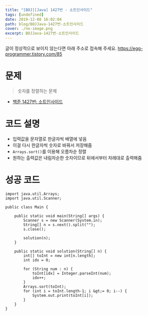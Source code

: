 ```yaml
---
title: "[BOJ][Java] 1427번 - 소트인사이드"
tags: [undefined]
date: 2019-12-08 16:02:04
path: blog/BOJJava-1427번-소트인사이드
cover: ./no-image.png
excerpt: BOJJava-1427번-소트인사이드
---
```

글이 정상적으로 보이지 않는다면 아래 주소로 접속해 주세요.
https://egg-programmer.tistory.com/85
# 문제

>  
> 숫자를 정렬하는 문제
> 

*   [백준 1427번: 소트인사이드](https://www.acmicpc.net/problem/1427)

# 코드 설명

*   입력값을 문자열로 한글자씩 배열에 넣음
*   이걸 다시 한글자씩 숫자로 바꿔서 저장해줌
*   `` Arrays.sort() ``를 이용해 오름차순 정렬
*   원하는 출력값은 내림차순한 숫자이므로 뒤에서부터 차례대로 출력해줌

# 성공 코드

    import java.util.Arrays;
    import java.util.Scanner;
    
    public class Main {
    
        public static void main(String[] args) {
            Scanner s = new Scanner(System.in);
            String[] n = s.next().split("");
            s.close();
    
            solution(n);
        }
    
        public static void solution(String[] n) {
            int[] toInt = new int[n.length];
            int idx = 0;
    
            for (String num : n) {
                toInt[idx] = Integer.parseInt(num);
                idx++;
            }
            Arrays.sort(toInt);
            for (int i = toInt.length-1; i &gt;= 0; i--) {
                System.out.print(toInt[i]);
            }
        }
    }